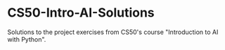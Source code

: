 # CS50-Intro-AI-Solutions
Solutions to the project exercises from CS50's course "Introduction to AI with Python".
